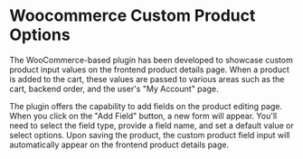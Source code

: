 # Woocommerce Custom Product Options
The WooCommerce-based plugin has been developed to showcase custom product input values on the frontend product details page. When a product is added to the cart, these values are passed to various areas such as the cart, backend order, and the user's "My Account" page.

The plugin offers the capability to add fields on the product editing page. When you click on the "Add Field" button, a new form will appear. You'll need to select the field type, provide a field name, and set a default value or select options. Upon saving the product, the custom product field input will automatically appear on the frontend product details page.
